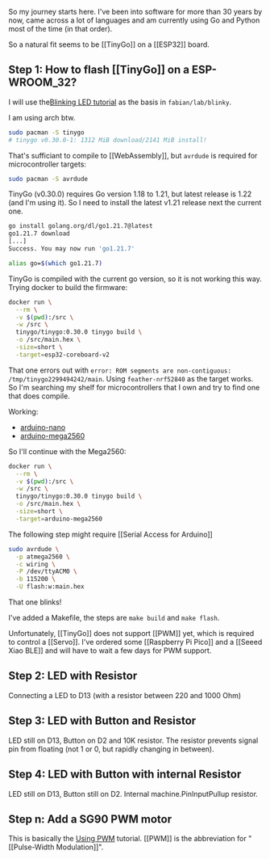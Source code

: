 So my journey starts here. I've been into software for more than 30 years by now, came across a lot of languages and am currently using Go and Python most of the time (in that order).

So a natural fit seems to be [[TinyGo]] on a [[ESP32]] board. 

## Step 1: How to flash [[TinyGo]] on a ESP-WROOM_32?

I will use the[Blinking LED tutorial](https://tinygo.org/docs/tutorials/blinky/) as the basis in `fabian/lab/blinky`.

I am using arch btw.

```sh
sudo pacman -S tinygo
# tinygo v0.30.0-1: 1312 MiB download/2141 MiB install!
```

That's sufficiant to compile to [[WebAssembly]], but `avrdude` is required for microcontroller targets:

```sh
sudo pacman -S avrdude
```

TinyGo (v0.30.0) requires Go version 1.18 to 1.21, but latest release is 1.22 (and I'm using it). So I need to install the latest v1.21 release next the current one.

```sh
go install golang.org/dl/go1.21.7@latest
go1.21.7 download
[...]
Success. You may now run 'go1.21.7'

alias go=$(which go1.21.7)
```

TinyGo is compiled with the current go version, so it is not working this way. Trying docker to build the firmware:

```sh
docker run \
  --rm \
  -v $(pwd):/src \
  -w /src \
  tinygo/tinygo:0.30.0 tinygo build \
  -o /src/main.hex \
  -size=short \
  -target=esp32-coreboard-v2
```

That one errors out with `error: ROM segments are non-contiguous: /tmp/tinygo2299494242/main`. Using `feather-nrf52840` as the target works. So I'm searching my shelf for microcontrollers that I own and try to find one that does compile.

Working:
- [arduino-nano](https://tinygo.org/docs/reference/microcontrollers/arduino-nano/)
- [arduino-mega2560](https://tinygo.org/docs/reference/microcontrollers/arduino-mega2560/)

So I'll continue with the Mega2560:

```sh
docker run \
  --rm \
  -v $(pwd):/src \
  -w /src \
  tinygo/tinygo:0.30.0 tinygo build \
  -o /src/main.hex \
  -size=short \
  -target=arduino-mega2560
```

The following step might require [[Serial Access for Arduino]]

```sh
sudo avrdude \
  -p atmega2560 \
  -c wiring \
  -P /dev/ttyACM0 \
  -b 115200 \
  -U flash:w:main.hex
```

That one blinks!

I've added a Makefile, the steps are `make build` and `make flash`.

Unfortunately, [[TinyGo]] does not support [[PWM]] yet, which is required to control a [[Servo]]. I've ordered some [[Raspberry Pi Pico]] and a [[Seeed Xiao BLE]] and will have to wait a few days for PWM support.

## Step 2: LED with Resistor

Connecting a LED to D13 (with a resistor between 220 and 1000 Ohm)

## Step 3: LED with Button and Resistor

LED still on D13, Button on D2 and 10K resistor.
The resistor prevents signal pin from floating (not 1 or 0, but rapidly changing in between).

## Step 4: LED with Button with internal Resistor

LED still on D13, Button still on D2. Internal machine.PinInputPullup resistor.

## Step n: Add a SG90 PWM motor

This is basically the [Using PWM](https://tinygo.org/docs/tutorials/pwm/) tutorial.
[[PWM]] is the abbreviation for "[[Pulse-Width Modulation]]".
